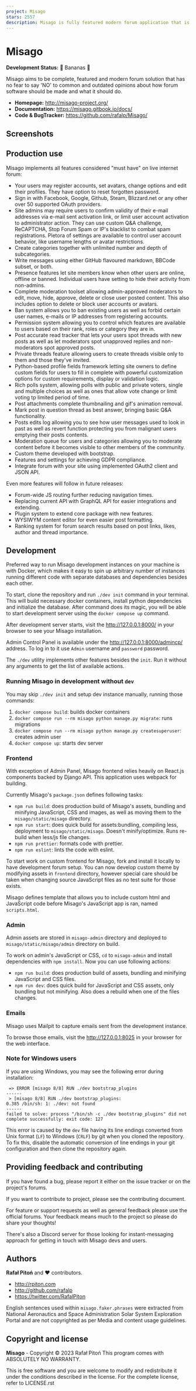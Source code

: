 ```yaml
---
project: Misago
stars: 2557
description: Misago is fully featured modern forum application that is fast, scalable and responsive.
---
```


Misago
======

**Development Status:** 🍌 Bananas 🍌

Misago aims to be complete, featured and modern forum solution that has no fear to say 'NO' to common and outdated opinions about how forum software should be made and what it should do.

-   **Homepage:** http://misago-project.org/
-   **Documentation:** https://misago.gitbook.io/docs/
-   **Code & BugTracker:** https://github.com/rafalp/Misago/

Screenshots
-----------

Production use
--------------

Misago implements all features considered "must have" on live internet forum:

-   Your users may register accounts, set avatars, change options and edit their profiles. They have option to reset forgotten password.
-   Sign in with Facebook, Google, Github, Steam, Blizzard.net or any other over 50 supported OAuth providers.
-   Site admins may require users to confirm validity of their e-mail addresses via e-mail sent activation link, or limit user account activation to administrator action. They can use custom Q&A challenge, ReCAPTCHA, Stop Forum Spam or IP's blacklist to combat spam registrations. Pletora of settings are available to control user account behavior, like username lengths or avatar restrictions.
-   Create categories together with unlimited number and depth of subcategories.
-   Write messages using either GitHub flavoured markdown, BBCode subset, or both.
-   Presence features let site members know when other users are online, offline or banned. Individual users have setting to hide their activity from non-admins.
-   Complete moderation toolset allowing admin-approved moderators to edit, move, hide, approve, delete or close user posted content. This also includes option to delete or block user accounts or avatars.
-   Ban system allows you to ban existing users as well as forbid certain user names, e-mails or IP addresses from registering accounts.
-   Permission system allowing you to control which features are available to users based on their rank, roles or category they are in.
-   Post accurate read tracker that lets your users spot threads with new posts as well as let moderators spot unapproved replies and non-moderators spot approved posts.
-   Private threads feature allowing users to create threads visible only to them and those they've invited.
-   Python-based profile fields framework letting site owners to define custom fields for users to fill in complete with powerful customization options for custom requirements, display or validation logic.
-   Rich polls system, allowing polls with public and private voters, single and multiple choices as well as ones that allow vote change or limit voting tp limited period of time.
-   Post attachments complete thumbnailing and gif's animation removal.
-   Mark post in question thread as best answer, bringing basic Q&A functionality.
-   Posts edits log allowing you to see how user messages used to look in past as well as revert function protecting you from malignant users emptying their posts contents.
-   Moderation queue for users and categories allowing you to moderate content before it becomes visible to other members of the community.
-   Custom theme developed with bootstrap.
-   Features and settings for achieving GDPR compliance.
-   Integrate forum with your site using implemented OAuth2 client and JSON API.

Even more features will follow in future releases:

-   Forum-wide JS routing further reducing navigation times.
-   Replacing current API with GraphQL API for easier integrations and extending.
-   Plugin system to extend core package with new features.
-   WYSIWYM content editor for even easier post formatting.
-   Ranking system for forum search results based on post links, likes, author and thread importance.

Development
-----------

Preferred way to run Misago development instances on your machine is with Docker, which makes it easy to spin up arbitrary number of instances running different code with separate databases and dependencies besides each other.

To start, clone the repository and run `./dev init` command in your terminal. This will build necessary docker containers, install python dependencies and initialize the database. After command does its magic, you will be able to start development server using the `docker compose up` command.

After development server starts, visit the http://127.0.0.1:8000/ in your browser to see your Misago installation.

Admin Control Panel is available under the http://127.0.0.1:8000/admincp/ address. To log in to it use `Admin` username and `password` password.

The `./dev` utility implements other features besides the `init`. Run it without any arguments to get the list of available actions.

### Running Misago in development without `dev`

You may skip `./dev init` and setup dev instance manually, running those commands:

1.  `docker compose build`: builds docker containers
2.  `docker compose run --rm misago python manage.py migrate`: runs migrations
3.  `docker compose run --rm misago python manage.py createsuperuser`: creates admin user
4.  `docker compose up`: starts dev server

### Frontend

With exception of Admin Panel, Misago frontend relies heavily on React.js components backed by Django API. This application uses webpack for building.

Currently Misago's `package.json` defines following tasks:

-   `npm run build`: does production build of Misago's assets, bundling and minifying JavaScript, CSS and images, as well as moving them to the `misago/static/misago` directory.
-   `npm run start`: does quick build for assets:bundling, compiling less, deployment to `misago/static/misago`. Doesn't minify/optimize. Runs re-build when less/js file changes.
-   `npm run prettier`: formats code with prettier.
-   `npm run eslint`: lints the code with eslint.

To start work on custom frontend for Misago, fork and install it locally to have development forum setup. You can now develop custom theme by modifying assets in `frontend` directory, however special care should be taken when changing source JavaScript files as no test suite for those exists.

Misago defines template that allows you to include custom html and JavaScript code before Misago's JavaScript app is ran, named `scripts.html`.

### Admin

Admin assets are stored in `misago-admin` directory and deployed to `misago/static/misago/admin` directory on build.

To work on admin's JavaScript or CSS, `cd` to `misago-admin` and install dependencies with `npm install`. Now you can use following actions:

-   `npm run build`: does production build of assets, bundling and minifying JavaScript and CSS files.
-   `npm run dev`: does quick build for JavaScript and CSS assets, only bundling but not minifying. Also does a rebuild when one of the files changes.

### Emails

Misago uses Mailpit to capture emails sent from the development instance.

To browse those emails, visit the http://127.0.0.1:8025 in your browser for the web interface.

### Note for Windows users

If you are using Windows, you may see the following error during installation:

```
 => ERROR [misago 8/8] RUN ./dev bootstrap_plugins
------
 > [misago 8/8] RUN ./dev bootstrap_plugins:
0.385 /bin/sh: 1: ./dev: not found
------
failed to solve: process "/bin/sh -c ./dev bootstrap_plugins" did not complete successfully: exit code: 127
```

This error is caused by the `dev` file having its line endings converted from Unix format (`LF`) to Windows (`CRLF`) by git when you cloned the repository. To fix this, disable the automatic conversion of line endings in your git configuration and then clone the repository again.

Providing feedback and contributing
-----------------------------------

If you have found a bug, please report it either on the issue tracker or on the project's forums.

If you want to contribute to project, please see the contributing document.

For feature or support requests as well as general feedback please use the official forums. Your feedback means much to the project so please do share your thoughts!

There's also a Discord server for those looking for instant-messaging approach for getting in touch with Misago devs and users.

Authors
-------

**Rafał Pitoń** and ❤️ contributors.

-   http://rpiton.com
-   http://github.com/rafalp
-   https://twitter.com/RafalPiton

English sentences used within `misago.faker.phrases` were extracted from National Aeronautics and Space Administration Solar System Exploration Portal and are not copyrighted as per Media and content usage guidelines.

Copyright and license
---------------------

**Misago** - Copyright © 2023 Rafał Pitoń This program comes with ABSOLUTELY NO WARRANTY.

This is free software and you are welcome to modify and redistribute it under the conditions described in the license. For the complete license, refer to LICENSE.rst
